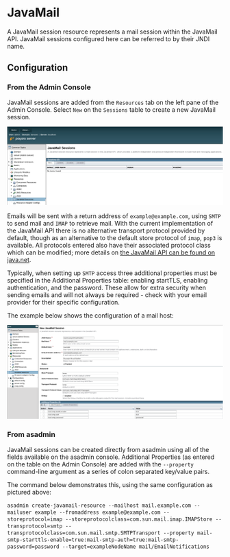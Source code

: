# JavaMail
A JavaMail session resource represents a mail session within the JavaMail API.
JavaMail sessions configured here can be referred to by their JNDI name.

## Configuration

### From the Admin Console

JavaMail sessions are added from the `Resources` tab on the left pane of the Admin Console. Select `New` on the `Sessions` table to create a new JavaMail session.

![](/assets/admin-console-javamail-location.png)

Emails will be sent with a return address of `example@example.com`, using `SMTP` to send mail and `IMAP` to retrieve mail. With the current implementation of the JavaMail API there is no alternative transport protocol provided by default, though as an alternative to the default store protocol of `imap`, `pop3` is available. All protocols entered also have their associated protocol class which can be modified; more details on [the JavaMail API can be found on java.net](https://javamail.java.net/nonav/docs/api/overview-summary.html).

Typically, when setting up `SMTP` access three additional properties must be specified in the Additional Properties table: enabling startTLS, enabling authentication, and the password. These allow for extra security when sending emails and will not always be required - check with your email provider for their specific configuration.

The example below shows the configuration of a mail host:

![](/assets/admin-console-javamail-configuration.png)

### From asadmin

JavaMail sessions can be created directly from asadmin using all of the fields available on the asadmin console. Additional Properties (as entered on the table on the Admin Console) are added with the `--property` command-line argument as a series of colon separated key/value pairs.

The command below demonstrates this, using the same configuration as pictured above:

```Shell
asadmin create-javamail-resource --mailhost mail.example.com --mailuser example --fromaddress example@example.com --storeprotocol=imap --storeprotocolclass=com.sun.mail.imap.IMAPStore --transprotocol=smtp --transprotocolclass=com.sun.mail.smtp.SMTPTransport --property mail-smtp-starttls-enable=true:mail-smtp-auth=true:mail-smtp-password=password --target=exampleNodeName mail/EmailNotifications
```
